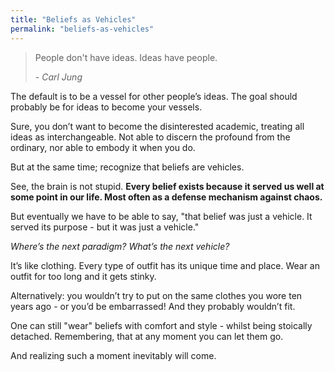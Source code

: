 ```yaml
---
title: "Beliefs as Vehicles"
permalink: "beliefs-as-vehicles"
---
```

> People don't have ideas. Ideas have people.
> 
> <cite>- Carl Jung</cite>

The default is to be a vessel for other people’s ideas. The goal should probably be for ideas to become your vessels.

Sure, you don’t want to become the disinterested academic, treating all ideas as interchangeable. Not able to discern the profound from the ordinary, nor able to embody it when you do.

But at the same time; recognize that beliefs are vehicles.

See, the brain is not stupid. **Every belief exists because it served us well at some point in our life. Most often as a defense mechanism against chaos.**

But eventually we have to be able to say, "that belief was just a vehicle. It served its purpose - but it was just a vehicle."

_Where’s the next paradigm? What’s the next vehicle?_

It’s like clothing. Every type of outfit has its unique time and place. Wear an outfit for too long and it gets stinky.

Alternatively: you wouldn’t try to put on the same clothes you wore ten years ago - or you’d be embarrassed! And they probably wouldn’t fit.

One can still "wear" beliefs with comfort and style - whilst being stoically detached. Remembering, that at any moment you can let them go. 

And realizing such a moment inevitably will come.